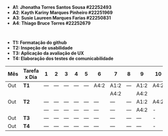 
- **A1**: **Jhonatha Torres Santos Sousa #22252493**
- **A2**: **Kayth Kariny Marques Pinheiro #22251969**
- **A3**: **Susie Laureen Marques Farias #22250831**
- **A4**: **Thiago Bruce Torres #22252679**
<br/>

- **T1: Formatação do github**
- **T2: Inspeção de usabilidade**
- **T3: Aplicação da avaliação de UX**
- **T4: Elaboração dos testes de comunicabilidade**

| Mês | Tarefa x Dia | 1    | 2    | 3    | 4    | 5    | 6    | 7    | 8    | 9    | 10   | 11   | 12   | 13   | 14   | 15   | 
|-----|--------------|------|------|------|------|------|------|------|------|------|------|------|------|------|------|------|
| Out | **T1**       | —    | —    | —    | —    | —    | A4:2 | A1:2 | —    | A1:2 | A4:2 |  A3:2|  -   |   -  | -    | -    |
|     |              |      |      |      |      |      |      | A4:2 |      | A4:2 |      |      |      |      |      | -    |
| Out | **T2**       | —    | —    | —    | —    | —    | —    | —    | —    | A1:2 | A4:2 |   -  |   -  |   -  | -    | -    |
|     |              | —    | —    | —    | —    | —    | —    | —    | —    | A4:2 | -    |  -   |   -  |   -  | -    | -    |
| Out | **T3**       | —    | —    | —    | —    | —    | —    | —    | —    | —    | -    |  -   |   -  |   -  | -    | -    |
| Out | **T4**       | —    | —    | —    | —    | —    | —    | —    | —    | —    | -    |  -   |   -  |   -  |   -  | -    |


